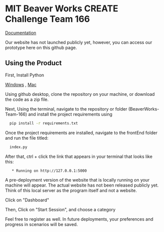 # MIT Beaver Works CREATE Challenge Team 166
[Documentation](https://docs.google.com/document/d/1NVmfb9-BZyq1qKGILPp8CuBjvJc1j0bb0a5SEh6AS7A/edit)

Our website has not launched publicly yet, however, you can access our prototype here on this github page.

## Using the Product

First, Install Python 

[Windows](https://www.youtube.com/watch?v=YKSpANU8jPE)
, [Mac](https://www.youtube.com/watch?v=nhv82tvFfkM)

Using github desktop, clone the repository on your machine, or download the code as a zip file.

Next, Using the terminal, navigate to the repository or folder (BeaverWorks-Team-166) and install the project requirements using
```bash
  pip install -r requirements.txt
  ```

Once the project requirements are installed, navigate to the frontEnd folder and run the file titled:
```bash
  index.py
  ```

After that, ctrl + click the link that appears in your terminal that looks like this:
```bash
   * Running on http://127.0.0.1:5000
  ```

A pre-deployment version of the website that is locally running on your machine will appear. The actual website has not been released publicly yet. Think of this local server as the program itself and not a website.

Click on "Dashboard"

Then, Click on "Start Session", and choose a category

Feel free to register as well. In future deployments, your preferences and progress in scenarios will be saved.
